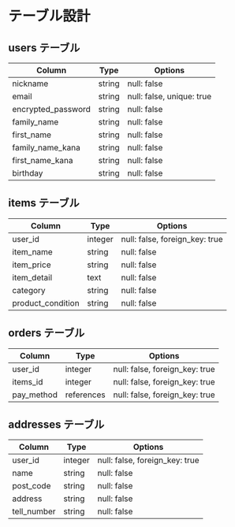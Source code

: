# テーブル設計

## users テーブル

| Column             | Type   | Options     |
| ------------------ | ------ | ----------- |
| nickname           | string | null: false |
| email              | string | null: false, unique: true |
| encrypted_password | string | null: false |
| family_name        | string | null: false |
| first_name         | string | null: false |
| family_name_kana   | string | null: false |
| first_name_kana    | string | null: false |
| birthday           | string | null: false |

## items テーブル

| Column     | Type       | Options     |
| -----------| -----------| ----------- |
| user_id    | integer    | null: false, foreign_key: true |
| item_name  | string     | null: false |
| item_price | string     | null: false |
| item_detail| text       | null: false |
| category   | string     | null: false |
| product_condition| string |null: false|

## orders テーブル

| Column    | Type       | Options                        |
| ----------| ---------- | ------------------------------ |
| user_id   | integer    | null: false, foreign_key: true |
| items_id  | integer    | null: false, foreign_key: true |
| pay_method| references | null: false, foreign_key: true |

## addresses テーブル

| Column     | Type       | Options     |
| -----------| -----------| ----------- |
| user_id    | integer    | null: false, foreign_key: true |
| name       | string     | null: false |
| post_code  | string     | null: false |
| address    | string     | null: false |
| tell_number| string     | null: false |



